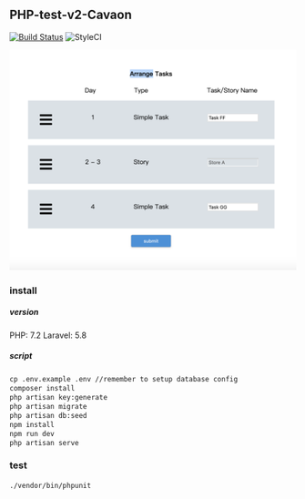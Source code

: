 ## PHP-test-v2-Cavaon
[![Build Status](https://travis-ci.org/dustinhsiao21/PHP-test-v2-Cavaon.svg?branch=master)](https://travis-ci.org/dustinhsiao21/PHP-test-v2-Cavaon)
![StyleCI](https://github.styleci.io/repos/200037175/shield?branch=master)

![demo](./public/images/demo.png)

### install

##### version
PHP: 7.2
Laravel: 5.8

##### script

```
cp .env.example .env //remember to setup database config
composer install
php artisan key:generate
php artisan migrate
php artisan db:seed
npm install
npm run dev
php artisan serve
```

### test
```
./vendor/bin/phpunit
```
